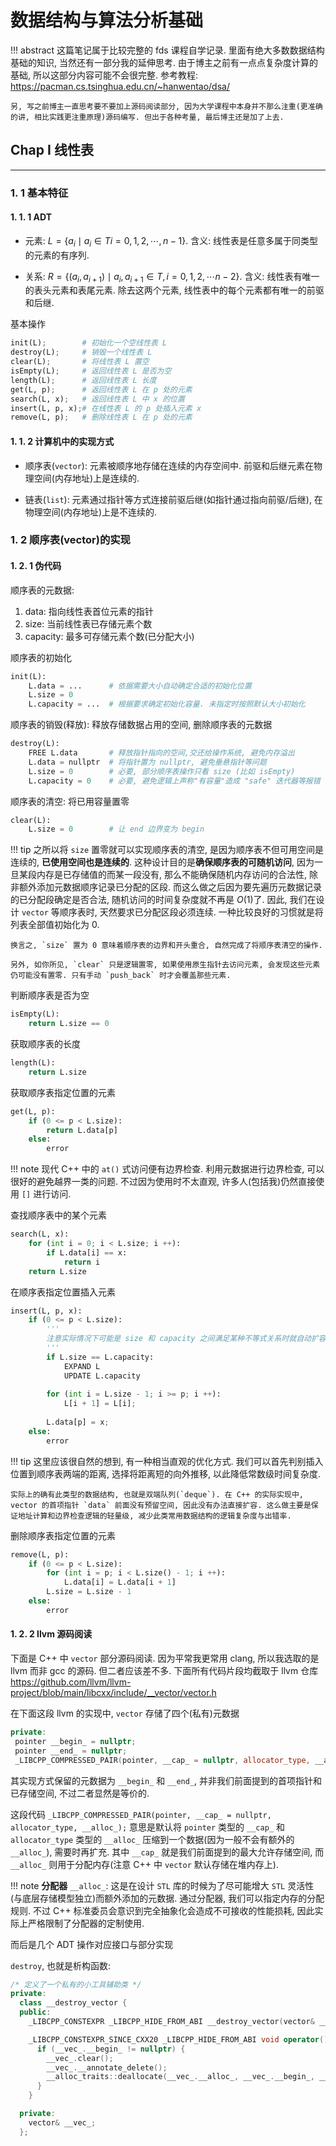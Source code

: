 # 数据结构与算法分析基础

!!! abstract
	这篇笔记属于比较完整的 fds 课程自学记录. 里面有绝大多数数据结构基础的知识, 当然还有一部分我的延伸思考. 由于博主之前有一点点复杂度计算的基础, 所以这部分内容可能不会很完整. 参考教程: <https://pacman.cs.tsinghua.edu.cn/~hanwentao/dsa/>
	
	另, 写之前博主一直思考要不要加上源码阅读部分, 因为大学课程中本身并不那么注重(更准确的讲, 相比实践更注重原理)源码编写. 但出于各种考量, 最后博主还是加了上去.

## Chap I 线性表
---
### 1. 1 基本特征

#### 1. 1. 1 ADT
- 元素: $L = \{a_i \mid a_i\in T i = 0,1,2,\cdots ,n-1\}$. 含义: 线性表是任意多属于同类型的元素的有序列.

- 关系: $R=\{(a_i,a_{i+1})\mid a_i, a_{i+1}\in T, i = 0,1,2,\cdots n-2\}$. 含义: 线性表有唯一的表头元素和表尾元素. 除去这两个元素, 线性表中的每个元素都有唯一的前驱和后继.

基本操作

```python
init(L);        # 初始化一个空线性表 L
destroy(L);     # 销毁一个线性表 L
clear(L);       # 将线性表 L 置空
isEmpty(L);     # 返回线性表 L 是否为空
length(L);      # 返回线性表 L 长度
get(L, p);      # 返回线性表 L 在 p 处的元素
search(L, x);   # 返回线性表 L 中 x 的位置
insert(L, p, x);# 在线性表 L 的 p 处插入元素 x
remove(L, p);   # 删除线性表 L 在 p 处的元素
```

#### 1. 1. 2 计算机中的实现方式
- 顺序表(`vector`): 元素被顺序地存储在连续的内存空间中. 前驱和后继元素在物理空间(内存地址)上是连续的.

- 链表(`list`): 元素通过指针等方式连接前驱后继(如指针通过指向前驱/后继), 在物理空间(内存地址)上是不连续的.

### 1. 2 顺序表(vector)的实现

#### 1. 2. 1 伪代码
顺序表的元数据:

1. data: 指向线性表首位元素的指针
2. size: 当前线性表已存储元素个数
3. capacity: 最多可存储元素个数(已分配大小)

顺序表的初始化

```python
init(L):
	L.data = ...      # 依据需要大小自动确定合适的初始化位置
	L.size = 0
	L.capacity = ...  # 根据要求确定初始化容量. 未指定时按照默认大小初始化
```

顺序表的销毁(释放): 释放存储数据占用的空间, 删除顺序表的元数据

```python
destroy(L):
	FREE L.data       # 释放指针指向的空间,交还给操作系统, 避免内存溢出
	L.data = nullptr  # 将指针置为 nullptr, 避免垂悬指针等问题
	L.size = 0        # 必要, 部分顺序表操作只看 size (比如 isEmpty)
	L.capacity = 0    # 必要, 避免逻辑上声称"有容量"造成 "safe" 迭代器等报错
```

顺序表的清空: 将已用容量置零

```python
clear(L):
	L.size = 0        # 让 end 边界变为 begin
```

!!! tip
	之所以将 `size` 置零就可以实现顺序表的清空, 是因为顺序表不但可用空间是连续的, **已使用空间也是连续的**. 这种设计目的是**确保顺序表的可随机访问**, 因为一旦某段内存是已存储值的而某一段没有, 那么不能确保随机内存访问的合法性, 除非额外添加元数据顺序记录已分配的区段. 而这么做之后因为要先遍历元数据记录的已分配段确定是否合法, 随机访问的时间复杂度就不再是 $O(1)$了. 因此, 我们在设计 `vector` 等顺序表时, 天然要求已分配区段必须连续. 一种比较良好的习惯就是将列表全部值初始化为 0.
	
	换言之, `size` 置为 0 意味着顺序表的边界和开头重合, 自然完成了将顺序表清空的操作.
	
	另外, 如你所见, `clear` 只是逻辑置零, 如果使用原生指针去访问元素, 会发现这些元素仍可能没有置零. 只有手动 `push_back` 时才会覆盖那些元素.

判断顺序表是否为空

```python
isEmpty(L):
	return L.size == 0
```

获取顺序表的长度

```python
length(L):
	return L.size
```

获取顺序表指定位置的元素

```python
get(L, p):
	if (0 <= p < L.size):
		return L.data[p]
	else:
		error
```

!!! note
	现代 C++ 中的 `at()` 式访问便有边界检查. 利用元数据进行边界检查, 可以很好的避免越界一类的问题. 不过因为使用时不太直观, 许多人(包括我)仍然直接使用 `[]` 进行访问.

查找顺序表中的某个元素

```python
search(L, x):
	for (int i = 0; i < L.size; i ++):
		if L.data[i] == x:
			return i
	return L.size
```

在顺序表指定位置插入元素

```python
insert(L, p, x):
	if (0 <= p < L.size):
		'''
		注意实际情况下可能是 size 和 capacity 之间满足某种不等式关系时就自动扩容
		'''
		if L.size == L.capacity:
			EXPAND L
			UPDATE L.capacity
		
		for (int i = L.size - 1; i >= p; i ++):
			L[i + 1] = L[i];
		
		L.data[p] = x;
	else:
		error
```

!!! tip
	这里应该很自然的想到, 有一种相当直观的优化方式. 我们可以首先判别插入位置到顺序表两端的距离, 选择将距离短的向外推移, 以此降低常数级时间复杂度.
	
	实际上的确有此类型的数据结构, 也就是双端队列(`deque`). 在 C++ 的实际实现中, vector 的首项指针 `data` 前面没有预留空间, 因此没有办法直接扩容. 这么做主要是保证地址计算和边界检查逻辑的轻量级, 减少此类常用数据结构的逻辑复杂度与出错率.

删除顺序表指定位置的元素

```python
remove(L, p):
	if (0 <= p < L.size):
		for (int i = p; i < L.size() - 1; i ++):
			L.data[i] = L.data[i + 1]
		L.size = L.size - 1
	else:
		error
```

#### 1. 2. 2 llvm 源码阅读

下面是 C++ 中 `vector` 部分源码阅读. 因为平常我更常用 clang, 所以我选取的是 llvm 而非 gcc 的源码. 但二者应该差不多. 下面所有代码片段均截取于 llvm 仓库 <https://github.com/llvm/llvm-project/blob/main/libcxx/include/__vector/vector.h>

在下面这段 llvm 的实现中, `vector` 存储了四个(私有)元数据

```cpp
private:
 pointer __begin_ = nullptr;
 pointer __end_ = nullptr;
 _LIBCPP_COMPRESSED_PAIR(pointer, __cap_ = nullptr, allocator_type, __alloc_);
```

其实现方式保留的元数据为 `__begin_` 和 `__end_`, 并非我们前面提到的首项指针和已存储空间, 不过二者显然是等价的. 

这段代码 `_LIBCPP_COMPRESSED_PAIR(pointer, __cap_ = nullptr, allocator_type, __alloc_);` 意思是默认将 `pointer` 类型的 `__cap_` 和 `allocator_type` 类型的 `__alloc_` 压缩到一个数据(因为一般不会有额外的 `__alloc_`), 需要时再扩充. 其中 `__cap_` 就是我们前面提到的最大允许存储空间, 而 `__alloc_` 则用于分配内存(注意 C++ 中 `vector` 默认存储在堆内存上).

!!! note
	**分配器** `__alloc_`: 这是在设计 `STL` 库的时候为了尽可能增大 `STL` 灵活性(与底层存储模型独立)而额外添加的元数据. 通过分配器, 我们可以指定内存的分配规则. 不过 C++ 标准委员会意识到完全抽象化会造成不可接收的性能损耗, 因此实际上严格限制了分配器的定制使用. 

而后是几个 ADT 操作对应接口与部分实现



`destroy`, 也就是析构函数:

```cpp
/* 定义了一个私有的小工具辅助类 */
private:
  class __destroy_vector {
  public:
    _LIBCPP_CONSTEXPR _LIBCPP_HIDE_FROM_ABI __destroy_vector(vector& __vec) : __vec_(__vec) {}

    _LIBCPP_CONSTEXPR_SINCE_CXX20 _LIBCPP_HIDE_FROM_ABI void operator()() {
      if (__vec_.__begin_ != nullptr) {
        __vec_.clear();
        __vec_.__annotate_delete();
        __alloc_traits::deallocate(__vec_.__alloc_, __vec_.__begin_, __vec_.capacity());
      }
    }

  private:
    vector& __vec_;
  };
```
